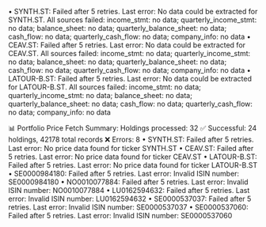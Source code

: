 • SYNTH.ST: Failed after 5 retries. Last error: No data could be extracted for SYNTH.ST. All sources failed: income_stmt: no data; quarterly_income_stmt: no data; balance_sheet: no data; quarterly_balance_sheet: no data; cash_flow: no data; quarterly_cash_flow: no data; company_info: no data
  • CEAV.ST: Failed after 5 retries. Last error: No data could be extracted for CEAV.ST. All sources failed: income_stmt: no data; quarterly_income_stmt: no data; balance_sheet: no data; quarterly_balance_sheet: no data; cash_flow: no data; quarterly_cash_flow: no data; company_info: no data
  • LATOUR-B.ST: Failed after 5 retries. Last error: No data could be extracted for LATOUR-B.ST. All sources failed: income_stmt: no data; quarterly_income_stmt: no data; balance_sheet: no data; quarterly_balance_sheet: no data; cash_flow: no data; quarterly_cash_flow: no data; company_info: no data

  📊 Portfolio Price Fetch Summary:
Holdings processed: 32
✅ Successful: 24 holdings, 42178 total records
❌ Errors: 8
  • SYNTH.ST: Failed after 5 retries. Last error: No price data found for ticker SYNTH.ST
  • CEAV.ST: Failed after 5 retries. Last error: No price data found for ticker CEAV.ST
  • LATOUR-B.ST: Failed after 5 retries. Last error: No price data found for ticker LATOUR-B.ST
  • SE0000984180: Failed after 5 retries. Last error: Invalid ISIN number: SE0000984180
  • NO0010077884: Failed after 5 retries. Last error: Invalid ISIN number: NO0010077884
  • LU0162594632: Failed after 5 retries. Last error: Invalid ISIN number: LU0162594632
  • SE0000537037: Failed after 5 retries. Last error: Invalid ISIN number: SE0000537037
  • SE0000537060: Failed after 5 retries. Last error: Invalid ISIN number: SE0000537060